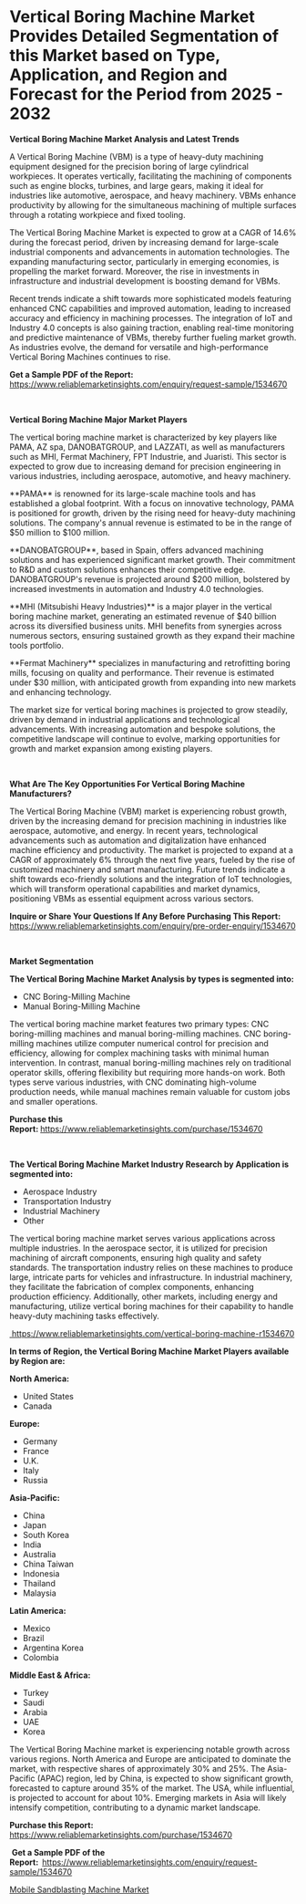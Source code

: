 <p><h1>Vertical Boring Machine Market Provides Detailed Segmentation of this Market based on Type, Application, and Region and Forecast for the Period from 2025 - 2032</h1></p><p><strong>Vertical Boring Machine Market Analysis and Latest Trends</strong></p>
<p><p>A Vertical Boring Machine (VBM) is a type of heavy-duty machining equipment designed for the precision boring of large cylindrical workpieces. It operates vertically, facilitating the machining of components such as engine blocks, turbines, and large gears, making it ideal for industries like automotive, aerospace, and heavy machinery. VBMs enhance productivity by allowing for the simultaneous machining of multiple surfaces through a rotating workpiece and fixed tooling.</p><p>The Vertical Boring Machine Market is expected to grow at a CAGR of 14.6% during the forecast period, driven by increasing demand for large-scale industrial components and advancements in automation technologies. The expanding manufacturing sector, particularly in emerging economies, is propelling the market forward. Moreover, the rise in investments in infrastructure and industrial development is boosting demand for VBMs. </p><p>Recent trends indicate a shift towards more sophisticated models featuring enhanced CNC capabilities and improved automation, leading to increased accuracy and efficiency in machining processes. The integration of IoT and Industry 4.0 concepts is also gaining traction, enabling real-time monitoring and predictive maintenance of VBMs, thereby further fueling market growth. As industries evolve, the demand for versatile and high-performance Vertical Boring Machines continues to rise.</p></p>
<p><strong>Get a Sample PDF of the Report:&nbsp;</strong> <a href="https://www.reliablemarketinsights.com/enquiry/request-sample/1534670?utm_campaign=3558&utm_medium=2&utm_source=Github&utm_content=ia&utm_term=08042025&utm_id=vertical-boring-machine">https://www.reliablemarketinsights.com/enquiry/request-sample/1534670</a></p>
<p>&nbsp;</p>
<p><strong>Vertical Boring Machine Major Market Players</strong></p>
<p><p>The vertical boring machine market is characterized by key players like PAMA, AZ spa, DANOBATGROUP, and LAZZATI, as well as manufacturers such as MHI, Fermat Machinery, FPT Industrie, and Juaristi. This sector is expected to grow due to increasing demand for precision engineering in various industries, including aerospace, automotive, and heavy machinery.</p><p>**PAMA** is renowned for its large-scale machine tools and has established a global footprint. With a focus on innovative technology, PAMA is positioned for growth, driven by the rising need for heavy-duty machining solutions. The company's annual revenue is estimated to be in the range of $50 million to $100 million.</p><p>**DANOBATGROUP**, based in Spain, offers advanced machining solutions and has experienced significant market growth. Their commitment to R&D and custom solutions enhances their competitive edge. DANOBATGROUP's revenue is projected around $200 million, bolstered by increased investments in automation and Industry 4.0 technologies.</p><p>**MHI (Mitsubishi Heavy Industries)** is a major player in the vertical boring machine market, generating an estimated revenue of $40 billion across its diversified business units. MHI benefits from synergies across numerous sectors, ensuring sustained growth as they expand their machine tools portfolio.</p><p>**Fermat Machinery** specializes in manufacturing and retrofitting boring mills, focusing on quality and performance. Their revenue is estimated under $30 million, with anticipated growth from expanding into new markets and enhancing technology.</p><p>The market size for vertical boring machines is projected to grow steadily, driven by demand in industrial applications and technological advancements. With increasing automation and bespoke solutions, the competitive landscape will continue to evolve, marking opportunities for growth and market expansion among existing players.</p></p>
<p>&nbsp;</p>
<p><strong>What Are The Key Opportunities For Vertical Boring Machine Manufacturers?</strong></p>
<p><p>The Vertical Boring Machine (VBM) market is experiencing robust growth, driven by the increasing demand for precision machining in industries like aerospace, automotive, and energy. In recent years, technological advancements such as automation and digitalization have enhanced machine efficiency and productivity. The market is projected to expand at a CAGR of approximately 6% through the next five years, fueled by the rise of customized machinery and smart manufacturing. Future trends indicate a shift towards eco-friendly solutions and the integration of IoT technologies, which will transform operational capabilities and market dynamics, positioning VBMs as essential equipment across various sectors.</p></p>
<p><strong>Inquire or Share Your Questions If Any Before Purchasing This Report:</strong> <a href="https://www.reliablemarketinsights.com/enquiry/pre-order-enquiry/1534670?utm_campaign=3558&utm_medium=2&utm_source=Github&utm_content=ia&utm_term=08042025&utm_id=vertical-boring-machine">https://www.reliablemarketinsights.com/enquiry/pre-order-enquiry/1534670</a></p>
<p>&nbsp;</p>
<p><strong>Market Segmentation</strong></p>
<p><strong>The Vertical Boring Machine Market Analysis by types is segmented into:</strong></p>
<p><ul><li>CNC Boring-Milling Machine</li><li>Manual Boring-Milling Machine</li></ul></p>
<p><p>The vertical boring machine market features two primary types: CNC boring-milling machines and manual boring-milling machines. CNC boring-milling machines utilize computer numerical control for precision and efficiency, allowing for complex machining tasks with minimal human intervention. In contrast, manual boring-milling machines rely on traditional operator skills, offering flexibility but requiring more hands-on work. Both types serve various industries, with CNC dominating high-volume production needs, while manual machines remain valuable for custom jobs and smaller operations.</p></p>
<p><strong>Purchase this Report:&nbsp;</strong><a href="https://www.reliablemarketinsights.com/purchase/1534670?utm_campaign=3558&utm_medium=2&utm_source=Github&utm_content=ia&utm_term=08042025&utm_id=vertical-boring-machine">https://www.reliablemarketinsights.com/purchase/1534670</a></p>
<p>&nbsp;</p>
<p><strong>The Vertical Boring Machine Market Industry Research by Application is segmented into:</strong></p>
<p><ul><li>Aerospace Industry</li><li>Transportation Industry</li><li>Industrial Machinery</li><li>Other</li></ul></p>
<p><p>The vertical boring machine market serves various applications across multiple industries. In the aerospace sector, it is utilized for precision machining of aircraft components, ensuring high quality and safety standards. The transportation industry relies on these machines to produce large, intricate parts for vehicles and infrastructure. In industrial machinery, they facilitate the fabrication of complex components, enhancing production efficiency. Additionally, other markets, including energy and manufacturing, utilize vertical boring machines for their capability to handle heavy-duty machining tasks effectively.</p></p>
<p><a href="https://www.reliablemarketinsights.com/vertical-boring-machine-r1534670?utm_campaign=3558&utm_medium=2&utm_source=Github&utm_content=ia&utm_term=08042025&utm_id=vertical-boring-machine">&nbsp;https://www.reliablemarketinsights.com/vertical-boring-machine-r1534670</a></p>
<p><strong>In terms of Region, the Vertical Boring Machine Market Players available by Region are:</strong></p>
<p>
    <p> <strong> North America: </strong>
        <ul>
            <li>United States</li>
            <li>Canada</li>
        </ul>
        </p> 
    <p> <strong> Europe: </strong>
        <ul>
            <li>Germany</li>
            <li>France</li>
            <li>U.K.</li>
            <li>Italy</li>
            <li>Russia</li>
        </ul>
        </p> 
    <p> <strong> Asia-Pacific: </strong>
        <ul>
            <li>China</li>
            <li>Japan</li>
            <li>South Korea</li>
            <li>India</li>
            <li>Australia</li>
            <li>China Taiwan</li>
            <li>Indonesia</li>
            <li>Thailand</li>
            <li>Malaysia</li>
        </ul>
        </p> 
    <p> <strong> Latin America: </strong>
        <ul>
            <li>Mexico</li>
            <li>Brazil</li>
            <li>Argentina Korea</li>
            <li>Colombia</li>
        </ul>
        </p> 
    <p> <strong> Middle East & Africa: </strong>
        <ul>
            <li>Turkey</li>
            <li>Saudi</li>
            <li>Arabia</li>
            <li>UAE</li>
            <li>Korea</li>
        </ul>
    </p>
    </p>
<p><p>The Vertical Boring Machine market is experiencing notable growth across various regions. North America and Europe are anticipated to dominate the market, with respective shares of approximately 30% and 25%. The Asia-Pacific (APAC) region, led by China, is expected to show significant growth, forecasted to capture around 35% of the market. The USA, while influential, is projected to account for about 10%. Emerging markets in Asia will likely intensify competition, contributing to a dynamic market landscape.</p></p>
<p><strong>Purchase this Report: </strong><a href="https://www.reliablemarketinsights.com/purchase/1534670?utm_campaign=3558&utm_medium=2&utm_source=Github&utm_content=ia&utm_term=08042025&utm_id=vertical-boring-machine">https://www.reliablemarketinsights.com/purchase/1534670</a></p>
<p>&nbsp;<strong>Get a Sample PDF of the Report:&nbsp;&nbsp;</strong><a href="https://www.reliablemarketinsights.com/enquiry/request-sample/1534670?utm_campaign=3558&utm_medium=2&utm_source=Github&utm_content=ia&utm_term=08042025&utm_id=vertical-boring-machine">https://www.reliablemarketinsights.com/enquiry/request-sample/1534670</a></p>
<p><strong></strong></p>
<p><p><a href="https://github.com/SanjidaKhan901/Market-Research-Report-List-2/blob/main/mobile-sandblasting-machine-market.md?utm_campaign=3558&utm_medium=2&utm_source=Github&utm_content=ia&utm_term=08042025&utm_id=vertical-boring-machine">Mobile Sandblasting Machine Market</a></p></p>